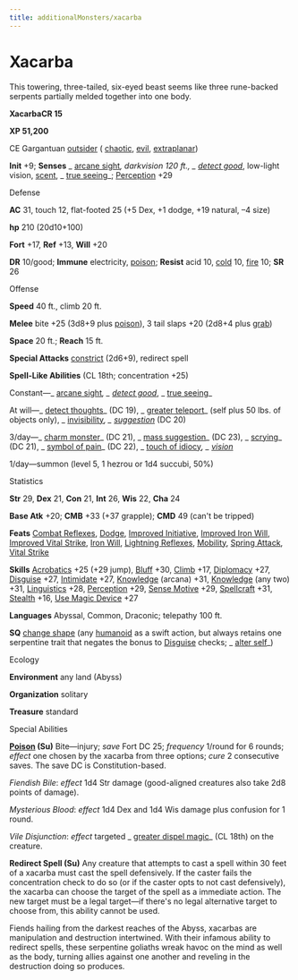 ```yaml
---
title: additionalMonsters/xacarba
---
```

# Xacarba

This towering, three-tailed, six-eyed beast seems like three rune-backed serpents partially melded together into one body.

**XacarbaCR 15**

**XP 51,200**

CE Gargantuan [outsider](monsters/creatureTypes.md#_outsider) ( [chaotic](monsters/creatureTypes.md#_chaotic-subtype), [evil](monsters/creatureTypes.md#_evil-subtype), [extraplanar](monsters/creatureTypes.md#_extraplanar-subtype))

**Init** +9; **Senses** _ [arcane sight](additionalMonsters/../spells/arcaneSight.md#_arcane-sight)_, darkvision 120 ft., _ [detect good](additionalMonsters/../spells/detectGood.md#_detect-good)_, low-light vision, [scent](monsters/universalMonsterRules.md#_scent), _ [true seeing](additionalMonsters/../spells/trueSeeing.md#_true-seeing)_; [Perception](additionalMonsters/../skills/perception.md#_perception) +29

Defense

**AC** 31, touch 12, flat-footed 25 (+5 Dex, +1 dodge, +19 natural, –4 size)

**hp** 210 (20d10+100)

**Fort** +17, **Ref** +13, **Will** +20

**DR** 10/good; **Immune** electricity, [poison](monsters/universalMonsterRules.md#_poison-(ex-or-su)); **Resist** acid 10, [cold](monsters/creatureTypes.md#_cold-subtype) 10, [fire](monsters/creatureTypes.md#_fire-subtype) 10; **SR** 26

Offense

**Speed** 40 ft., climb 20 ft.

**Melee** bite +25 (3d8+9 plus [poison](monsters/universalMonsterRules.md#_poison-(ex-or-su))), 3 tail slaps +20 (2d8+4 plus [grab](monsters/universalMonsterRules.md#_grab))

**Space** 20 ft.; **Reach** 15 ft.

**Special Attacks** [constrict](monsters/universalMonsterRules.md#_constrict) (2d6+9), redirect spell

**Spell-Like Abilities** (CL 18th; concentration +25)

Constant—_ [arcane sight](additionalMonsters/../spells/arcaneSight.md#_arcane-sight)_, _ [detect good](additionalMonsters/../spells/detectGood.md#_detect-good)_, _ [true seeing](additionalMonsters/../spells/trueSeeing.md#_true-seeing)_

At will—_ [detect thoughts](additionalMonsters/../spells/detectThoughts.md#_detect-thoughts)_ (DC 19), _ [greater teleport](additionalMonsters/../spells/teleport.md#_teleport-greater)_ (self plus 50 lbs. of objects only), _ [invisibility](additionalMonsters/../spells/invisibility.md#_invisibility)_, _ [suggestion](additionalMonsters/../spells/suggestion.md#_suggestion)_ (DC 20)

3/day—_ [charm monster](additionalMonsters/../spells/charmMonster.md#_charm-monster)_ (DC 21), _ [mass suggestion](additionalMonsters/../spells/suggestion.md#_suggestion-mass)_ (DC 23), _ [scrying](additionalMonsters/../spells/scrying.md#_scrying)_ (DC 21), _ [symbol of pain](additionalMonsters/../spells/symbolOfPain.md#_symbol-of-pain)_ (DC 22), _ [touch of idiocy](additionalMonsters/../spells/touchOfIdiocy.md#_touch-of-idiocy)_, _ [vision](additionalMonsters/../spells/vision.md#_vision)_

1/day—summon (level 5, 1 hezrou or 1d4 succubi, 50%)

Statistics

**Str** 29, **Dex** 21, **Con** 21, **Int** 26, **Wis** 22, **Cha** 24

**Base Atk** +20; **CMB** +33 (+37 grapple); **CMD** 49 (can't be tripped)

**Feats** [Combat Reflexes](additionalMonsters/../feats.md#_combat-reflexes), [Dodge](additionalMonsters/../feats.md#_dodge), [Improved Initiative](additionalMonsters/../feats.md#_improved-initiative), [Improved Iron Will](additionalMonsters/../feats.md#_improved-iron-will), [Improved Vital Strike](additionalMonsters/../feats.md#_improved-vital-strike), [Iron Will](additionalMonsters/../feats.md#_iron-will), [Lightning Reflexes](additionalMonsters/../feats.md#_lightning-reflexes), [Mobility](additionalMonsters/../feats.md#_mobility), [Spring Attack](additionalMonsters/../feats.md#_spring-attack), [Vital Strike](additionalMonsters/../feats.md#_vital-strike)

**Skills** [Acrobatics](additionalMonsters/../skills/acrobatics.md#_acrobatics) +25 (+29 jump), [Bluff](additionalMonsters/../skills/bluff.md#_bluff) +30, [Climb](additionalMonsters/../skills/climb.md#_climb) +17, [Diplomacy](additionalMonsters/../skills/diplomacy.md#_diplomacy) +27, [Disguise](additionalMonsters/../skills/disguise.md#_disguise) +27, [Intimidate](additionalMonsters/../skills/intimidate.md#_intimidate) +27, [Knowledge](additionalMonsters/../skills/knowledge.md#_knowledge) (arcana) +31, [Knowledge](additionalMonsters/../skills/knowledge.md#_knowledge) (any two) +31, [Linguistics](additionalMonsters/../skills/linguistics.md#_linguistics) +28, [Perception](additionalMonsters/../skills/perception.md#_perception) +29, [Sense Motive](additionalMonsters/../skills/senseMotive.md#_sense-motive) +29, [Spellcraft](additionalMonsters/../skills/spellcraft.md#_spellcraft) +31, [Stealth](additionalMonsters/../skills/stealth.md#_stealth) +16, [Use Magic Device](additionalMonsters/../skills/useMagicDevice.md#_use-magic-device) +27

**Languages** Abyssal, Common, Draconic; telepathy 100 ft.

**SQ** [change shape](monsters/universalMonsterRules.md#_change-shape) (any [humanoid](monsters/creatureTypes.md#_humanoid) as a swift action, but always retains one serpentine trait that negates the bonus to [Disguise](additionalMonsters/../skills/disguise.md#_disguise) checks; _ [alter self](additionalMonsters/../spells/alterSelf.md#_alter-self)_)

Ecology

**Environment** any land (Abyss)

**Organization** solitary

**Treasure** standard

Special Abilities

**[Poison](monsters/universalMonsterRules.md#_poison-(ex-or-su)) (Su)** Bite—injury; _save_ Fort DC 25; _frequency_ 1/round for 6 rounds; _effect_ one chosen by the xacarba from three options; _cure_ 2 consecutive saves. The save DC is Constitution-based.

_Fiendish Bile_: _effect_ 1d4 Str damage (good-aligned creatures also take 2d8 points of damage).

_Mysterious Blood_: _effect_ 1d4 Dex and 1d4 Wis damage plus confusion for 1 round.

_Vile Disjunction_: _effect_ targeted _ [greater dispel magic](additionalMonsters/../spells/dispelMagic.md#_dispel-magic-greater)_ (CL 18th) on the creature.

**Redirect Spell (Su)** Any creature that attempts to cast a spell within 30 feet of a xacarba must cast the spell defensively. If the caster fails the concentration check to do so (or if the caster opts to not cast defensively), the xacarba can choose the target of the spell as a immediate action. The new target must be a legal target—if there's no legal alternative target to choose from, this ability cannot be used.

Fiends hailing from the darkest reaches of the Abyss, xacarbas are manipulation and destruction intertwined. With their infamous ability to redirect spells, these serpentine goliaths wreak havoc on the mind as well as the body, turning allies against one another and reveling in the destruction doing so produces.

